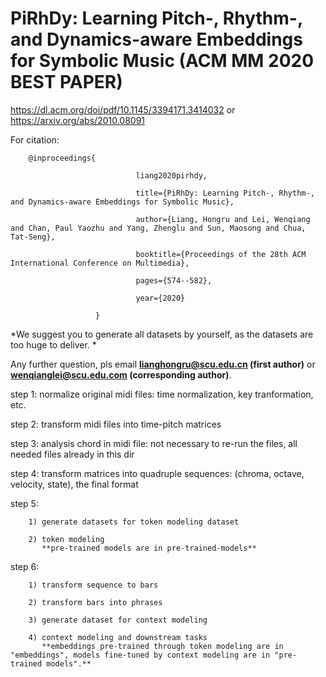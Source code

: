 # PiRhDy: Learning Pitch-, Rhythm-, and Dynamics-aware Embeddings for Symbolic Music (ACM MM 2020 BEST PAPER)

<https://dl.acm.org/doi/pdf/10.1145/3394171.3414032> or <https://arxiv.org/abs/2010.08091>

For citation:


        @inproceedings{        

                                liang2020pirhdy,        

                                title={PiRhDy: Learning Pitch-, Rhythm-, and Dynamics-aware Embeddings for Symbolic Music},                        

                                author={Liang, Hongru and Lei, Wenqiang and Chan, Paul Yaozhu and Yang, Zhenglu and Sun, Maosong and Chua, Tat-Seng},                       

                                booktitle={Proceedings of the 28th ACM International Conference on Multimedia},                       

                                pages={574--582},                      

                                year={2020}                       

                       }

*We suggest you to generate all datasets by yourself, as the datasets are too huge to deliver. *

Any further question, pls email **lianghongru@scu.edu.cn (first author)** or **wenqianglei@scu.edu.com (corresponding author)**.

step 1: normalize original midi files: time normalization, key tranformation, etc.


step 2: transform midi files into time-pitch matrices


step 3: analysis chord in midi file: not necessary to re-run the files, all needed files already in this dir


step 4: transform matrices into quadruple sequences: (chroma, octave, velocity, state), the final format


step 5: 


        1) generate datasets for token modeling dataset 
        
        2) token modeling
           **pre-trained models are in pre-trained-models**


step 6: 


        1) transform sequence to bars         
        
        2) transform bars into phrases        
        
        3) generate dataset for context modeling         
        
        4) context modeling and downstream tasks
           **embeddings pre-trained through token modeling are in "embeddings", models fine-tuned by context modeling are in "pre-trained models".**
        



